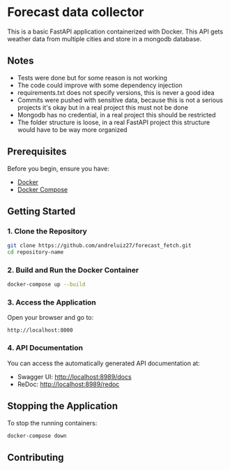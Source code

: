 
# Forecast data collector

This is a basic FastAPI application containerized with Docker. This API gets weather data from multiple cities and store in a mongodb database.

## Notes
  * Tests were done but for some reason is not working
  * The code could improve with some dependency injection
  * requirements.txt does not specify versions, this is never a good idea
  * Commits were pushed with sensitive data, because this is not a serious projects it's okay but in a real project this must not be done
  * Mongodb has no credential, in a real project this should be restricted
  * The folder structure is loose, in a real FastAPI project this structure would have to be way more organized
    
## Prerequisites

Before you begin, ensure you have:

- [Docker](https://www.docker.com/get-started)
- [Docker Compose](https://docs.docker.com/compose/)

## Getting Started

### 1. Clone the Repository

```bash
git clone https://github.com/andreluiz27/forecast_fetch.git
cd repository-name
```

### 2. Build and Run the Docker Container

```bash
docker-compose up --build
```

### 3. Access the Application

Open your browser and go to:

```
http://localhost:8000
```

### 4. API Documentation

You can access the automatically generated API documentation at:

- Swagger UI: [http://localhost:8989/docs](http://localhost:8989/docs)
- ReDoc: [http://localhost:8989/redoc](http://localhost:8989/redoc)

## Stopping the Application

To stop the running containers:

```bash
docker-compose down
```

## Contributing


